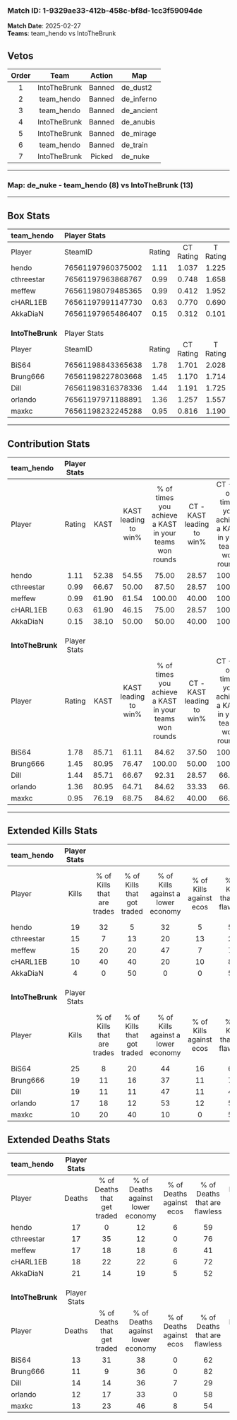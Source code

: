 ### Match ID: 1-9329ae33-412b-458c-bf8d-1cc3f59094de  
**Match Date**: 2025-02-27  
**Teams**: team_hendo vs IntoTheBrunk  

## Vetos  

| Order | Team | Action | Map |
| :---: | :--: | :----: | --- |
| 1 | IntoTheBrunk | Banned | de_dust2 |
| 2 | team_hendo | Banned | de_inferno |
| 3 | team_hendo | Banned | de_ancient |
| 4 | IntoTheBrunk | Banned | de_anubis |
| 5 | IntoTheBrunk | Banned | de_mirage |
| 6 | team_hendo | Banned | de_train |
| 7 | IntoTheBrunk | Picked | de_nuke |

---  

### **Map**: de_nuke - team_hendo (8) vs IntoTheBrunk (13)  
---  

## Box Stats  

| **team_hendo**   | Player Stats      |        |           |          |       |       |       |         |        |      |     |
| :- | :- | :-: | :-: | :-: | :-: | :-: | :-: | :-: | :-: | :-: | :-: |
| Player           | SteamID           | Rating | CT Rating | T Rating | KAST  |  ADR  | Kills | Assists | Deaths | K/D  | HS% |
| hendo            | 76561197960375002 |  1.11  |   1.037   |  1.225   | 52.38 | 98.3  |  19   |    1    |   17   | 1.12 | 57  |
| cthreestar       | 76561197963868767 |  0.99  |   0.748   |  1.658   | 66.67 | 72.7  |  15   |    4    |   17   | 0.88 | 53  |
| meffew           | 76561198079485365 |  0.99  |   0.412   |  1.952   | 61.90 | 89.9  |  15   |    1    |   17   | 0.88 | 53  |
| cHARL1EB         | 76561197991147730 |  0.63  |   0.770   |  0.690   | 61.90 | 49.8  |  10   |    1    |   18   | 0.56 | 20  |
| AkkaDiaN         | 76561197965486407 |  0.15  |   0.312   |  0.101   | 38.10 | 45.5  |   4   |    6    |   21   | 0.19 | 50  |
|                  |                   |        |           |          |       |       |       |         |        |      |     |
|                  |                   |        |           |          |       |       |       |         |        |      |     |
|                  |                   |        |           |          |       |       |       |         |        |      |     |
| **IntoTheBrunk** | Player Stats      |        |           |          |       |       |       |         |        |      |     |
| Player           | SteamID           | Rating | CT Rating | T Rating | KAST  |  ADR  | Kills | Assists | Deaths | K/D  | HS% |
| BiS64            | 76561198843365638 |  1.78  |   1.701   |  2.028   | 85.71 | 119.5 |  25   |    3    |   13   | 1.92 | 56  |
| Brung666         | 76561198227803668 |  1.45  |   1.170   |  1.714   | 80.95 | 84.7  |  19   |    6    |   11   | 1.73 | 42  |
| Dill             | 76561198316378336 |  1.44  |   1.191   |  1.725   | 85.71 | 99.0  |  19   |    3    |   14   | 1.36 | 42  |
| orlando          | 76561197971188891 |  1.36  |   1.257   |  1.557   | 80.95 | 91.2  |  17   |    5    |   12   | 1.42 | 64  |
| maxkc            | 76561198232245288 |  0.95  |   0.816   |  1.190   | 76.19 | 69.1  |  10   |    7    |   13   | 0.77 | 60  |
---  

## Contribution Stats  

| **team_hendo**   | Player Stats |       |                      |                                                        |                           |                                                             |                          |                                                            |
| :- | :-: | :-: | :-: | :-: | :-: | :-: | :-: | :-: |
| Player           |    Rating    | KAST  | KAST leading to win% | % of times you achieve a KAST in your teams won rounds | CT - KAST leading to win% | CT - % of times you achieve a KAST in your teams won rounds | T - KAST leading to win% | T - % of times you achieve a KAST in your teams won rounds |
| hendo            |     1.11     | 52.38 |        54.55         |                         75.00                          |           28.57           |                           100.00                            |          100.00          |                           66.67                            |
| cthreestar       |     0.99     | 66.67 |        50.00         |                         87.50                          |           28.57           |                           100.00                            |          71.43           |                           83.33                            |
| meffew           |     0.99     | 61.90 |        61.54         |                         100.00                         |           40.00           |                           100.00                            |          75.00           |                           100.00                           |
| cHARL1EB         |     0.63     | 61.90 |        46.15         |                         75.00                          |           28.57           |                           100.00                            |          66.67           |                           66.67                            |
| AkkaDiaN         |     0.15     | 38.10 |        50.00         |                         50.00                          |           40.00           |                           100.00                            |          66.67           |                           33.33                            |
|                  |              |       |                      |                                                        |                           |                                                             |                          |                                                            |
|                  |              |       |                      |                                                        |                           |                                                             |                          |                                                            |
|                  |              |       |                      |                                                        |                           |                                                             |                          |                                                            |
| **IntoTheBrunk** | Player Stats |       |                      |                                                        |                           |                                                             |                          |                                                            |
| Player           |    Rating    | KAST  | KAST leading to win% | % of times you achieve a KAST in your teams won rounds | CT - KAST leading to win% | CT - % of times you achieve a KAST in your teams won rounds | T - KAST leading to win% | T - % of times you achieve a KAST in your teams won rounds |
| BiS64            |     1.78     | 85.71 |        61.11         |                         84.62                          |           37.50           |                           100.00                            |          80.00           |                           80.00                            |
| Brung666         |     1.45     | 80.95 |        76.47         |                         100.00                         |           50.00           |                           100.00                            |          90.91           |                           100.00                           |
| Dill             |     1.44     | 85.71 |        66.67         |                         92.31                          |           28.57           |                            66.67                            |          90.91           |                           100.00                           |
| orlando          |     1.36     | 80.95 |        64.71         |                         84.62                          |           33.33           |                            66.67                            |          81.82           |                           90.00                            |
| maxkc            |     0.95     | 76.19 |        68.75         |                         84.62                          |           40.00           |                            66.67                            |          81.82           |                           90.00                            |
---  

## Extended Kills Stats  

| **team_hendo**   | Player Stats |                            |                            |                                    |                         |                              |                                 |                                       |                    |           |
| :- | :-: | :-: | :-: | :-: | :-: | :-: | :-: | :-: | :-: | :-: |
| Player           |    Kills     | % of Kills that are trades | % of Kills that got traded | % of Kills against a lower economy | % of Kills against ecos | % of Kills that are flawless | % of Kills that are close duels | % of Kills that are assisted by flash | Pistol Round Kills | AWP Kills |
| hendo            |      19      |             32             |             5              |                 32                 |            5            |              53              |               11                |                   0                   |         1          |     3     |
| cthreestar       |      15      |             7              |             13             |                 20                 |           13            |              27              |               20                |                   0                   |         2          |     3     |
| meffew           |      15      |             20             |             20             |                 47                 |            7            |              73              |                7                |                   0                   |         1          |     1     |
| cHARL1EB         |      10      |             40             |             40             |                 20                 |           10            |              80              |                0                |                   0                   |         0          |     0     |
| AkkaDiaN         |      4       |             0              |             50             |                 0                  |            0            |              50              |                0                |                   0                   |         0          |     0     |
|                  |              |                            |                            |                                    |                         |                              |                                 |                                       |                    |           |
|                  |              |                            |                            |                                    |                         |                              |                                 |                                       |                    |           |
|                  |              |                            |                            |                                    |                         |                              |                                 |                                       |                    |           |
| **IntoTheBrunk** | Player Stats |                            |                            |                                    |                         |                              |                                 |                                       |                    |           |
| Player           |    Kills     | % of Kills that are trades | % of Kills that got traded | % of Kills against a lower economy | % of Kills against ecos | % of Kills that are flawless | % of Kills that are close duels | % of Kills that are assisted by flash | Pistol Round Kills | AWP Kills |
| BiS64            |      25      |             8              |             20             |                 44                 |           16            |              64              |                0                |                   4                   |         0          |     0     |
| Brung666         |      19      |             11             |             16             |                 37                 |           11            |              79              |                5                |                   0                   |         6          |     2     |
| Dill             |      19      |             11             |             11             |                 47                 |           11            |              47              |               11                |                   0                   |         2          |     3     |
| orlando          |      17      |             18             |             12             |                 53                 |           12            |              53              |                6                |                   6                   |         1          |     1     |
| maxkc            |      10      |             20             |             40             |                 10                 |            0            |              50              |               10                |                  10                   |         0          |     3     |
## Extended Deaths Stats  

| **team_hendo**   | Player Stats |                             |                                   |                          |                               |                            |                           |               |
| :- | :-: | :-: | :-: | :-: | :-: | :-: | :-: | :-: |
| Player           |    Deaths    | % of Deaths that get traded | % of Deaths against lower economy | % of Deaths against ecos | % of Deaths that are flawless | % of Deaths that are close | % of Deaths while blinded | Deaths to AWP |
| hendo            |      17      |              0              |                12                 |            6             |              59               |             6              |             0             |       1       |
| cthreestar       |      17      |             35              |                12                 |            0             |              76               |             6              |             0             |       1       |
| meffew           |      17      |             18              |                18                 |            6             |              41               |             12             |             0             |       2       |
| cHARL1EB         |      18      |             22              |                22                 |            6             |              72               |             0              |            11             |       3       |
| AkkaDiaN         |      21      |             14              |                19                 |            5             |              52               |             5              |             5             |       2       |
|                  |              |                             |                                   |                          |                               |                            |                           |               |
|                  |              |                             |                                   |                          |                               |                            |                           |               |
|                  |              |                             |                                   |                          |                               |                            |                           |               |
| **IntoTheBrunk** | Player Stats |                             |                                   |                          |                               |                            |                           |               |
| Player           |    Deaths    | % of Deaths that get traded | % of Deaths against lower economy | % of Deaths against ecos | % of Deaths that are flawless | % of Deaths that are close | % of Deaths while blinded | Deaths to AWP |
| BiS64            |      13      |             31              |                38                 |            0             |              62               |             8              |             0             |       0       |
| Brung666         |      11      |              9              |                36                 |            0             |              82               |             0              |             0             |       1       |
| Dill             |      14      |             14              |                36                 |            7             |              29               |             14             |             0             |       1       |
| orlando          |      12      |             17              |                33                 |            0             |              58               |             17             |             0             |       2       |
| maxkc            |      13      |             23              |                46                 |            8             |              54               |             8              |             0             |       0       |
